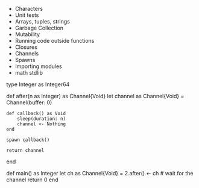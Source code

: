 - Characters
- Unit tests
- Arrays, tuples, strings
- Garbage Collection
- Mutability
- Running code outside functions
- Closures
- Channels
- Spawns
- Importing modules
- math stdlib


type Integer as Integer64

def after(n as Integer) as Channel{Void}
    let channel as Channel{Void} = Channel(buffer: 0)

    def callback() as Void
        sleep(duration: n)
        channel <- Nothing
    end

    spawn callback()

    return channel
end

def main() as Integer
    let ch as Channel{Void} = 2.after()
    <- ch  # wait for the channel
    return 0
end
